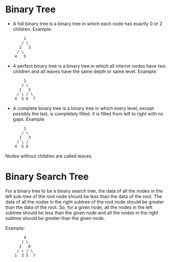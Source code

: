 # Binary Tree

* A full binary tree is a binary tree in which each node has exactly 0 or 2 children.
Example:
```
        1
       / \
      2   3
     / \
    4   5
```
* A perfect binary tree is a binary tree in which all interior nodes have two children and all leaves have the same depth or same level.
Example:
```
        1
       / \
      2   3
     / \ / \
    4  5 6  7
```
* A complete binary tree is a binary tree in which every level, except possibly the last, is completely filled. It is filled from left to right with no gaps.
Example:
```
        1
       / \
      2   3
     / \ /
    4  5 6
```

Nodes without children are called leaves.

# Binary Search Tree

For a binary tree to be a binary search tree, the data of all the nodes in the left sub-tree of the root node should be less than the data of the root. The data of all the nodes in the right subtree of the root node should be greater than the data of the root. So, for a given node, all the nodes in the left subtree should be less than the given node and all the nodes in the right subtree should be greater than the given node.

Example:
```
        4
       / \
      2   6
     / \ / \
    1  3 5  7
```
